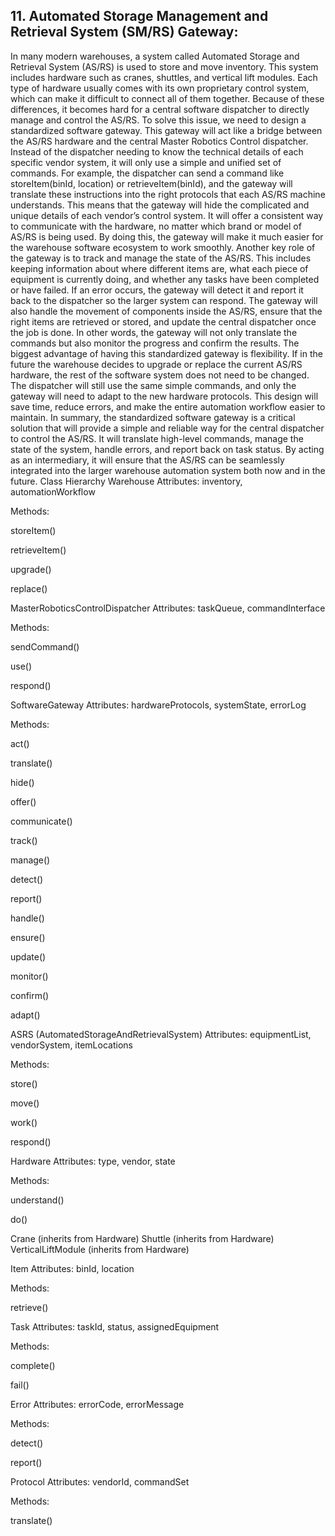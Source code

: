 ## 11. Automated Storage Management and Retrieval System (SM/RS) Gateway:
In many modern warehouses, a system called Automated Storage and Retrieval System (AS/RS) is used to store and move inventory. This system includes hardware such as cranes, shuttles, and vertical lift modules. Each type of hardware usually comes with its own proprietary control system, which can make it difficult to connect all of them together. Because of these differences, it becomes hard for a central software dispatcher to directly manage and control the AS/RS.
To solve this issue, we need to design a standardized software gateway. This gateway will act like a bridge between the AS/RS hardware and the central Master Robotics Control dispatcher. Instead of the dispatcher needing to know the technical details of each specific vendor system, it will only use a simple and unified set of commands. For example, the dispatcher can send a command like storeItem(binId, location) or retrieveItem(binId), and the gateway will translate these instructions into the right protocols that each AS/RS machine understands.
This means that the gateway will hide the complicated and unique details of each vendor’s control system. It will offer a consistent way to communicate with the hardware, no matter which brand or model of AS/RS is being used. By doing this, the gateway will make it much easier for the warehouse software ecosystem to work smoothly.
Another key role of the gateway is to track and manage the state of the AS/RS. This includes keeping information about where different items are, what each piece of equipment is currently doing, and whether any tasks have been completed or have failed. If an error occurs, the gateway will detect it and report it back to the dispatcher so the larger system can respond.
The gateway will also handle the movement of components inside the AS/RS, ensure that the right items are retrieved or stored, and update the central dispatcher once the job is done. In other words, the gateway will not only translate the commands but also monitor the progress and confirm the results.
The biggest advantage of having this standardized gateway is flexibility. If in the future the warehouse decides to upgrade or replace the current AS/RS hardware, the rest of the software system does not need to be changed. The dispatcher will still use the same simple commands, and only the gateway will need to adapt to the new hardware protocols. This design will save time, reduce errors, and make the entire automation workflow easier to maintain.
In summary, the standardized software gateway is a critical solution that will provide a simple and reliable way for the central dispatcher to control the AS/RS. It will translate high-level commands, manage the state of the system, handle errors, and report back on task status. By acting as an intermediary, it will ensure that the AS/RS can be seamlessly integrated into the larger warehouse automation system both now and in the future.
Class Hierarchy
Warehouse
Attributes: inventory, automationWorkflow


Methods:


storeItem()


retrieveItem()


upgrade()


replace()



MasterRoboticsControlDispatcher
Attributes: taskQueue, commandInterface


Methods:


sendCommand()


use()


respond()



SoftwareGateway
Attributes: hardwareProtocols, systemState, errorLog


Methods:


act()


translate()


hide()


offer()


communicate()


track()


manage()


detect()


report()


handle()


ensure()


update()


monitor()


confirm()


adapt()



ASRS (AutomatedStorageAndRetrievalSystem)
Attributes: equipmentList, vendorSystem, itemLocations


Methods:


store()


move()


work()


respond()



Hardware
Attributes: type, vendor, state


Methods:


understand()


do()



Crane (inherits from Hardware)
Shuttle (inherits from Hardware)
VerticalLiftModule (inherits from Hardware)

Item
Attributes: binId, location


Methods:


retrieve()



Task
Attributes: taskId, status, assignedEquipment


Methods:


complete()


fail()



Error
Attributes: errorCode, errorMessage


Methods:


detect()


report()



Protocol
Attributes: vendorId, commandSet


Methods:


translate()
